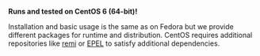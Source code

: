 **Runs and tested on CentOS 6 (64-bit)!**

Installation and basic usage is the same as on Fedora but we provide different packages for runtime
and distribution. CentOS requires additional repositories like
<a href="http://rpms.famillecollet.com/" target="_blank">remi</a> or
<a href="http://fedoraproject.org/wiki/EPEL" target="_blank">EPEL</a> to satisfy
additional dependencies.
